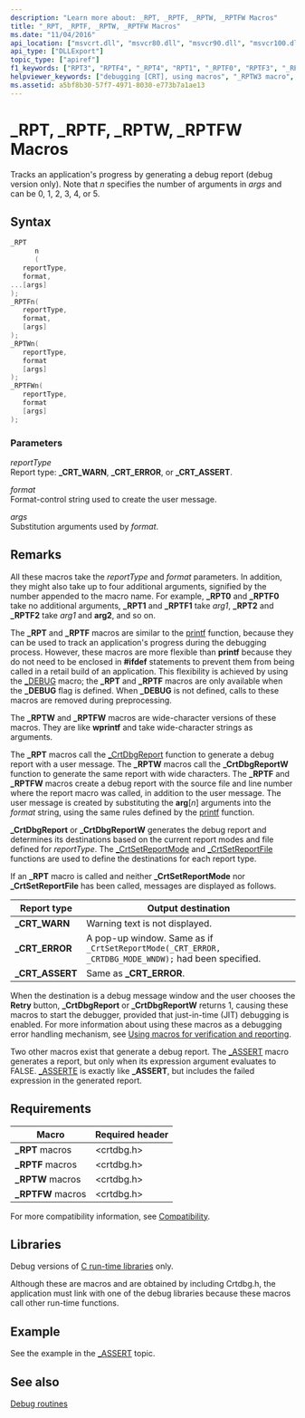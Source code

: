 ```yaml
---
description: "Learn more about: _RPT, _RPTF, _RPTW, _RPTFW Macros"
title: "_RPT, _RPTF, _RPTW, _RPTFW Macros"
ms.date: "11/04/2016"
api_location: ["msvcrt.dll", "msvcr80.dll", "msvcr90.dll", "msvcr100.dll", "msvcr100_clr0400.dll", "msvcr110.dll", "msvcr110_clr0400.dll", "msvcr120.dll", "msvcr120_clr0400.dll", "ucrtbase.dll"]
api_type: ["DLLExport"]
topic_type: ["apiref"]
f1_keywords: ["RPT3", "RPTF4", "_RPT4", "RPT1", "_RPTF0", "RPTF3", "_RPTF4", "RPTF1", "RPT4", "_RPT1", "_RPT0", "RPT0", "_RPTF2", "RPTF0", "_RPT3", "_RPT2", "_RPTF3", "RPT2", "_RPTF1"]
helpviewer_keywords: ["debugging [CRT], using macros", "_RPTW3 macro", "_RPT0 macro", "RPTW4 macro", "_RPTF3 macro", "_RPTW4 macro", "RPTF4 macro", "RPTFW2 macro", "RPTW macros", "RPT1 macro", "_RPTF macros", "RPTFW3 macro", "_RPTW0 macro", "_RPTF0 macro", "macros, debugging with", "_RPTW2 macro", "RPTF3 macro", "RPT3 macro", "RPT0 macro", "_RPT macros", "RPTW3 macro", "_RPTFW macros", "debug reporting macros", "RPTF macros", "RPT macros", "_RPTW macros", "RPTF2 macro", "_RPTF1 macro", "_RPT1 macro", "_RPT4 macro", "_RPTFW2 macro", "_RPTFW1 macro", "RPTF0 macro", "_RPT2 macro", "RPTFW macros", "_RPTW1 macro", "_RPTFW0 macro", "RPT4 macro", "_RPT3 macro", "_RPTFW3 macro", "_RPTF4 macro", "_RPTFW4 macro", "_RPTF2 macro", "RPTW0 macro", "RPTFW4 macro", "RPTFW0 macro", "RPTW2 macro", "RPTF1 macro", "RPT2 macro", "RPTFW1 macro", "RPTW1 macro"]
ms.assetid: a5bf8b30-57f7-4971-8030-e773b7a1ae13
---
```

# _RPT, _RPTF, _RPTW, _RPTFW Macros

Tracks an application's progress by generating a debug report (debug version only). Note that *n* specifies the number of arguments in *args* and can be 0, 1, 2, 3, 4, or 5.

## Syntax

```C
_RPT
      n
      (
   reportType,
   format,
...[args]
);
_RPTFn(
   reportType,
   format,
   [args]
);
_RPTWn(
   reportType,
   format
   [args]
);
_RPTFWn(
   reportType,
   format
   [args]
);
```

### Parameters

*reportType*<br/>
Report type: **_CRT_WARN**, **_CRT_ERROR**, or **_CRT_ASSERT**.

*format*<br/>
Format-control string used to create the user message.

*args*<br/>
Substitution arguments used by *format*.

## Remarks

All these macros take the *reportType* and *format* parameters. In addition, they might also take up to four additional arguments, signified by the number appended to the macro name. For example, **_RPT0** and **_RPTF0** take no additional arguments, **_RPT1** and **_RPTF1** take *arg1*, **_RPT2** and **_RPTF2** take *arg1* and **arg2**, and so on.

The **_RPT** and **_RPTF** macros are similar to the [printf](printf-printf-l-wprintf-wprintf-l.md) function, because they can be used to track an application's progress during the debugging process. However, these macros are more flexible than **printf** because they do not need to be enclosed in **#ifdef** statements to prevent them from being called in a retail build of an application. This flexibility is achieved by using the [_DEBUG](../debug.md) macro; the **_RPT** and **_RPTF** macros are only available when the **_DEBUG** flag is defined. When **_DEBUG** is not defined, calls to these macros are removed during preprocessing.

The **_RPTW** and **_RPTFW** macros are wide-character versions of these macros. They are like **wprintf** and take wide-character strings as arguments.

The **_RPT** macros call the [_CrtDbgReport](crtdbgreport-crtdbgreportw.md) function to generate a debug report with a user message. The **_RPTW** macros call the **_CrtDbgReportW** function to generate the same report with wide characters. The **_RPTF** and **_RPTFW** macros create a debug report with the source file and line number where the report macro was called, in addition to the user message. The user message is created by substituting the **arg**[*n*] arguments into the *format* string, using the same rules defined by the [printf](printf-printf-l-wprintf-wprintf-l.md) function.

**_CrtDbgReport** or **_CrtDbgReportW** generates the debug report and determines its destinations based on the current report modes and file defined for *reportType*. The [_CrtSetReportMode](crtsetreportmode.md) and [_CrtSetReportFile](crtsetreportfile.md) functions are used to define the destinations for each report type.

If an **_RPT** macro is called and neither **_CrtSetReportMode** nor **_CrtSetReportFile** has been called, messages are displayed as follows.

|Report type|Output destination|
|-----------------|------------------------|
|**_CRT_WARN**|Warning text is not displayed.|
|**_CRT_ERROR**|A pop-up window. Same as if `_CrtSetReportMode(_CRT_ERROR, _CRTDBG_MODE_WNDW);` had been specified.|
|**_CRT_ASSERT**|Same as **_CRT_ERROR**.|

When the destination is a debug message window and the user chooses the **Retry** button, **_CrtDbgReport** or **_CrtDbgReportW** returns 1, causing these macros to start the debugger, provided that just-in-time (JIT) debugging is enabled. For more information about using these macros as a debugging error handling mechanism, see [Using macros for verification and reporting](/visualstudio/debugger/macros-for-reporting).

Two other macros exist that generate a debug report. The [_ASSERT](assert-asserte-assert-expr-macros.md) macro generates a report, but only when its expression argument evaluates to FALSE. [_ASSERTE](assert-asserte-assert-expr-macros.md) is exactly like **_ASSERT**, but includes the failed expression in the generated report.

## Requirements

|Macro|Required header|
|-----------|---------------------|
|**_RPT** macros|\<crtdbg.h>|
|**_RPTF** macros|\<crtdbg.h>|
|**_RPTW** macros|\<crtdbg.h>|
|**_RPTFW** macros|\<crtdbg.h>|

For more compatibility information, see [Compatibility](../compatibility.md).

## Libraries

Debug versions of [C run-time libraries](../crt-library-features.md) only.

Although these are macros and are obtained by including Crtdbg.h, the application must link with one of the debug libraries because these macros call other run-time functions.

## Example

See the example in the [_ASSERT](assert-asserte-assert-expr-macros.md) topic.

## See also

[Debug routines](../debug-routines.md)
